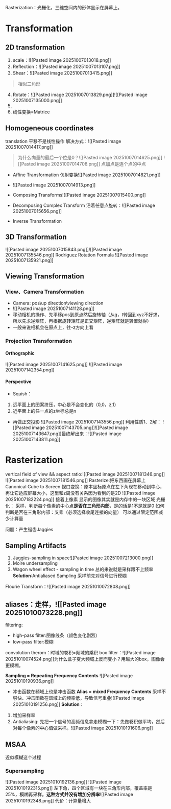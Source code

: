 Rasterization：光栅化，三维空间内的形体显示在屏幕上。

# Transformation

## 2D transformation
1. scale：![[Pasted image 20251007013018.png]]
2. Reflection：![[Pasted image 20251007013107.png]]
3. Shear：![[Pasted image 20251007013415.png]]
> 相似三角形
4. Rotate：![[Pasted image 20251007013829.png]]![[Pasted image 20251007135000.png]]
5. 
6. 线性变换=Matrice

## Homogeneous coordinates
translation 平移不是线性操作
解决方式：![[Pasted image 20251007014417.png]]
> 为什么向量的最后一个位是0？![[Pasted image 20251007014625.png]]
> ![[Pasted image 20251007014708.png]]
> 点加点是连个点的中点

- Affine Transformation 仿射变换![[Pasted image 20251007014821.png]]
- ![[Pasted image 20251007014913.png]]
-  Composing Transforms![[Pasted image 20251007015400.png]]

- Decomposing Complex Transform 沿着任意点旋转：![[Pasted image 20251007015656.png]]


- Inverse Transformation

## 3D Transformation
![[Pasted image 20251007015843.png]]![[Pasted image 20251007135546.png]]
Rodriguez Rotation Formula
![[Pasted image 20251007135921.png]]


## Viewing Transformation
### View、Camera Transformation
- Camera: pos\up direction\viewing direction
- ![[Pasted image 20251007141128.png]]
- 移动相机的操作、先平移pos到原点然后旋转轴（从g，t转回到xyz不好求，所以先求逆矩阵，再根据旋转矩阵是正交矩阵，逆矩阵就是转置就得）
- 一般来说相机会在原点上，往-z方向上看

### Projection Transformation
#### Orthographic
![[Pasted image 20251007141625.png]]
![[Pasted image 20251007142354.png]]
#### Perspective 
- Squish：
1. 远平面上的图案挤压，中心是不会变化的（0,0，z,1）
2. 近平面上的任一点的z坐标总是n
- 再做正交投影
![[Pasted image 20251007143556.png]]
利用性质1、2解：
![[Pasted image 20251007143705.png]]![[Pasted image 20251007143647.png]]最终解出来：![[Pasted image 20251007143811.png]]


# Rasterization
vertical field of view && aspect ratio:![[Pasted image 20251007181346.png]]
![[Pasted image 20251007181546.png]]
Rasterize:把东西画在屏幕上
Canonical Cube to Screen
视口变换：原本坐标原点在左下角现在移动到中心，再让它适应屏幕大小，这里和z周没有关系因为看到的是2D
![[Pasted image 20251007182224.png]]
接着上像素
显示的图像其实就是内存中的一块区域
光栅化：
采样，判断每个像素的中心点**是否在三角形内部**，是的话是1不是就是0
如何判断是否在三角形内部：叉乘（必须选择收尾连接的向量）
可以通过限定范围减少计算量

问题：产生锯齿Jaggies
## Sampling Artifacts
1. Jaggies-sampling in space![[Pasted image 20251007213000.png]]
2. Moire undersampling
3. Wagon wheel effect - sampling in time
总的来说就是采样跟不上频率
**Solution**:Antialiased Sampling
采样前先对信号进行模糊

Flourie Transform：![[Pasted image 20251010072808.png]]
## aliases：走样，![[Pasted image 20251010073228.png]]
filtering:
- high-pass filter:图像线条（颜色变化剧烈）
- low-pass filter:模糊

convolution therom：时域的卷积=频域的乘积
box filter：![[Pasted image 20251010074524.png]]为什么盒子变大频域上反而变小？用越大的box，图像会更模糊。

**Sampling = Repeating Frequency Contents**
![[Pasted image 20251010190936.png]]
- 冲击函数在频域上也是冲击函数
**Alias = mixed Frequency Contents**
采样不够快、冲击函数在谱域上的频率低，导致信号重叠![[Pasted image 20251010191256.png]]
**Solution**：
1. 增加采样率
2. Antialiasing: 先把一个信号的高频信息拿走模糊一下：先做卷积做平均，然后对每个像素的中心值做采样。![[Pasted image 20251010191606.png]]

## MSAA
近似模糊这个过程
### Supersampling
![[Pasted image 20251010192136.png]]
![[Pasted image 20251010192315.png]]
左下角，四个区域有一块在三角形内部，覆盖率是25%，模糊再采样。**这种方式并没有增加分辨率**![[Pasted image 20251010192348.png]]
代价：计算量增大
